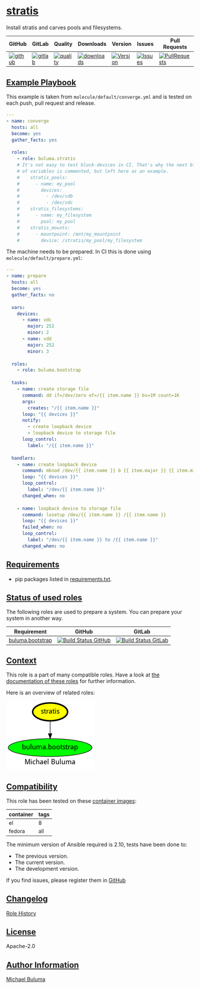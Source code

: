 # [stratis](#stratis)

Install stratis and carves pools and filesystems.

|GitHub|GitLab|Quality|Downloads|Version|Issues|Pull Requests|
|------|------|-------|---------|-------|------|-------------|
|[![github](https://github.com/buluma/ansible-role-stratis/workflows/Ansible%20Molecule/badge.svg)](https://github.com/buluma/ansible-role-stratis/actions)|[![gitlab](https://gitlab.com/buluma/ansible-role-stratis/badges/master/pipeline.svg)](https://gitlab.com/buluma/ansible-role-stratis)|[![quality](https://img.shields.io/ansible/quality/59566)](https://galaxy.ansible.com/buluma/stratis)|[![downloads](https://img.shields.io/ansible/role/d/59566)](https://galaxy.ansible.com/buluma/stratis)|[![Version](https://img.shields.io/github/release/buluma/ansible-role-stratis.svg)](https://github.com/buluma/ansible-role-stratis/releases/)|[![Issues](https://img.shields.io/github/issues/buluma/ansible-role-stratis.svg)](https://github.com/buluma/ansible-role-stratis/issues/)|[![PullRequests](https://img.shields.io/github/issues-pr-closed-raw/buluma/ansible-role-stratis.svg)](https://github.com/buluma/ansible-role-stratis/pulls/)|

## [Example Playbook](#example-playbook)

This example is taken from `molecule/default/converge.yml` and is tested on each push, pull request and release.
```yaml
---
- name: converge
  hosts: all
  become: yes
  gather_facts: yes

  roles:
    - role: buluma.stratis
    # It's not easy to test block-devices in CI. That's why the next block
    # of variables is commented, but left here as an example.
    #    stratis_pools:
    #      - name: my_pool
    #        devices:
    #          - /dev/vdb
    #          - /dev/vdc
    #    stratis_filesystems:
    #      - name: my_filesystem
    #        pool: my_pool
    #    stratis_mounts:
    #      - mountpoint: /mnt/my_mountpoint
    #        device: /stratis/my_pool/my_filesystem
```

The machine needs to be prepared. In CI this is done using `molecule/default/prepare.yml`:
```yaml
---
- name: prepare
  hosts: all
  become: yes
  gather_facts: no

  vars:
    devices:
      - name: vdc
        major: 252
        minor: 2
      - name: vdd
        major: 252
        minor: 3

  roles:
    - role: buluma.bootstrap

  tasks:
    - name: create storage file
      command: dd if=/dev/zero of=/{{ item.name }} bs=1M count=1K
      args:
        creates: "/{{ item.name }}"
      loop: "{{ devices }}"
      notify:
        - create loopback device
        - loopback device to storage file
      loop_control:
        label: "/{{ item.name }}"

  handlers:
    - name: create loopback device
      command: mknod /dev/{{ item.name }} b {{ item.major }} {{ item.minor }}
      loop: "{{ devices }}"
      loop_control:
        label: "/dev/{{ item.name }}"
      changed_when: no

    - name: loopback device to storage file
      command: losetup /dev/{{ item.name }} /{{ item.name }}
      loop: "{{ devices }}"
      failed_when: no
      loop_control:
        label: "/dev/{{ item.name }} to /{{ item.name }}"
      changed_when: no
```



## [Requirements](#requirements)

- pip packages listed in [requirements.txt](https://github.com/buluma/ansible-role-stratis/blob/main/requirements.txt).

## [Status of used roles](#status-of-requirements)

The following roles are used to prepare a system. You can prepare your system in another way.

| Requirement | GitHub | GitLab |
|-------------|--------|--------|
|[buluma.bootstrap](https://galaxy.ansible.com/buluma/bootstrap)|[![Build Status GitHub](https://github.com/buluma/ansible-role-bootstrap/workflows/Ansible%20Molecule/badge.svg)](https://github.com/buluma/ansible-role-bootstrap/actions)|[![Build Status GitLab ](https://gitlab.com/buluma/ansible-role-bootstrap/badges/master/pipeline.svg)](https://gitlab.com/buluma/ansible-role-bootstrap)|

## [Context](#context)

This role is a part of many compatible roles. Have a look at [the documentation of these roles](https://buluma.github.io/) for further information.

Here is an overview of related roles:

![dependencies](https://raw.githubusercontent.com/buluma/ansible-role-stratis/png/requirements.png "Dependencies")

## [Compatibility](#compatibility)

This role has been tested on these [container images](https://hub.docker.com/u/buluma):

|container|tags|
|---------|----|
|el|8|
|fedora|all|

The minimum version of Ansible required is 2.10, tests have been done to:

- The previous version.
- The current version.
- The development version.



If you find issues, please register them in [GitHub](https://github.com/buluma/ansible-role-stratis/issues)

## [Changelog](#changelog)

[Role History](https://github.com/buluma/ansible-role-stratis/blob/master/CHANGELOG.md)

## [License](#license)

Apache-2.0

## [Author Information](#author-information)

[Michael Buluma](https://buluma.github.io/)
